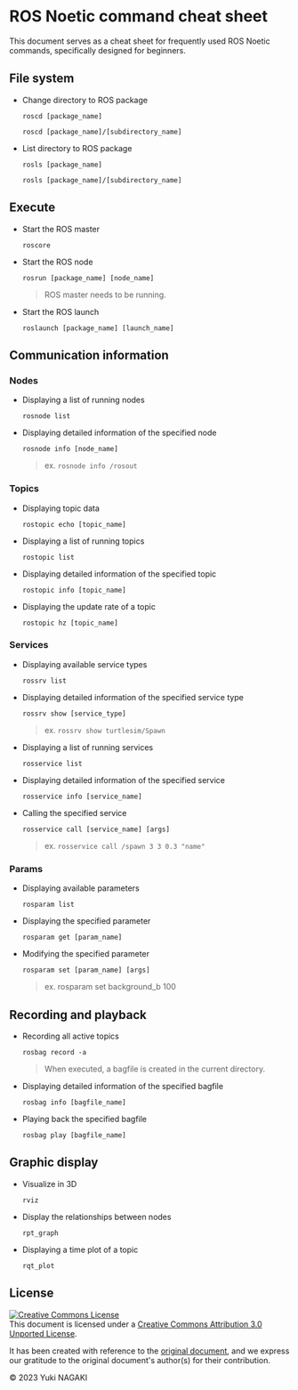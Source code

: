 # ROS Noetic command cheat sheet

This document serves as a cheat sheet for frequently used ROS Noetic commands, specifically designed for beginners.

## File system
+ Change directory to ROS package
    ```
    roscd [package_name]
    ```
    ```
    roscd [package_name]/[subdirectory_name]
    ```
+ List directory to ROS package
    ```
    rosls [package_name]
    ```
    ```
    rosls [package_name]/[subdirectory_name]
    ```

## Execute
+ Start the ROS master
    ```
    roscore
    ```
+ Start the ROS node
    ```
    rosrun [package_name] [node_name]
    ```
    > ROS master needs to be running.
+ Start the ROS launch
    ```
    roslaunch [package_name] [launch_name]
    ```

## Communication information
### **Nodes**
+ Displaying a list of running nodes
    ```
    rosnode list
    ```
+ Displaying detailed information of the specified node
    ```
    rosnode info [node_name]
    ```
    > ex. `rosnode info /rosout`

### **Topics**
+ Displaying topic data
    ```
    rostopic echo [topic_name]
    ```
+ Displaying a list of running topics
    ```
    rostopic list
    ```
+ Displaying detailed information of the specified topic
    ```
    rostopic info [topic_name]
    ```
+ Displaying the update rate of a topic
    ```
    rostopic hz [topic_name]
    ```

### **Services**
+ Displaying available service types
    ```
    rossrv list
    ```
+ Displaying detailed information of the specified service type
    ```
    rossrv show [service_type]
    ```
    > ex. `rossrv show turtlesim/Spawn`
+ Displaying a list of running services
    ```
    rosservice list
    ```
+ Displaying detailed information of the specified service
    ```
    rosservice info [service_name]
    ```
+ Calling the specified service
    ```
    rosservice call [service_name] [args]
    ```
    > ex. `rosservice call /spawn 3 3 0.3 "name"`

### **Params**
+ Displaying available parameters
    ```
    rosparam list
    ```
+ Displaying the specified parameter
    ```
    rosparam get [param_name]
    ```
+ Modifying the specified parameter
    ```
    rosparam set [param_name] [args]
    ```
    > ex. rosparam set background_b 100

## Recording and playback
+ Recording all active topics
    ```
    rosbag record -a
    ```
    > When executed, a bagfile is created in the current directory.
+ Displaying detailed information of the specified bagfile
    ```
    rosbag info [bagfile_name]
    ```
+ Playing back the specified bagfile
    ```
    rosbag play [bagfile_name]
    ```

## Graphic display
+ Visualize in 3D
    ```
    rviz
    ```
+ Display the relationships between nodes
    ```
    rpt_graph
    ```
+ Displaying a time plot of a topic
    ```
    rqt_plot
    ```

## License

<a rel="license" href="http://creativecommons.org/licenses/by/3.0/"><img alt="Creative Commons License" style="border-width:0" src="https://i.creativecommons.org/l/by/3.0/88x31.png" /></a><br />This document is licensed under a <a rel="license" href="http://creativecommons.org/licenses/by/3.0/">Creative Commons Attribution 3.0 Unported License</a>.

It has been created with reference to the [original document](http://wiki.ros.org/ROS/Tutorials), and we express our gratitude to the original document's author(s) for their contribution.

© 2023 Yuki NAGAKI